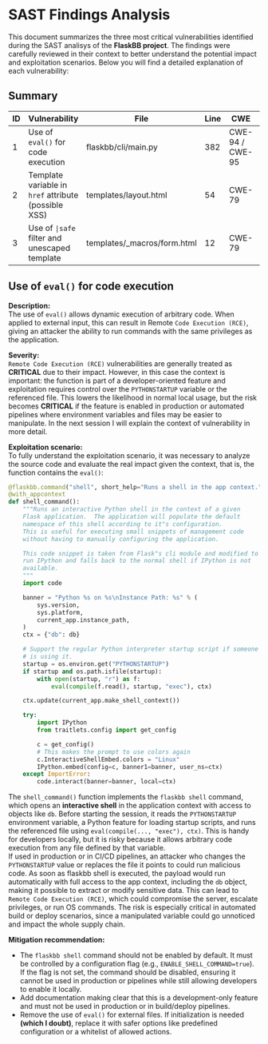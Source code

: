 # SAST Findings Analysis

This document summarizes the three most critical vulnerabilities identified during the SAST analisys of the **FlaskBB project**. The findings were carefully reviewed in their context to better understand the potential impact and exploitation scenarios. Below you will find a detailed explanation of each vulnerability:

## Summary

| ID  | Vulnerability                  | File                          | Line | CWE   | Severity |
|-----|--------------------------------|-------------------------------|------|-------|----------|
| 1   | Use of `eval()` for code execution | flaskbb/cli/main.py          | 382  | CWE-94 / CWE-95 | High |
| 2   | Template variable in `href` attribute (possible XSS) | templates/layout.html        | 54   | CWE-79 | High |
| 3   | Use of `\|safe` filter and unescaped template | templates/_macros/form.html | 12   | CWE-79 | High |


## Use of `eval()` for code execution

**Description:**  
The use of `eval()` allows dynamic execution of arbitrary code. When applied to external input, this can result in Remote `Code Execution (RCE)`, giving an attacker the ability to run commands with the same privileges as the application.

**Severity:**  
`Remote Code Execution (RCE)` vulnerabilities are generally treated as **CRITICAL** due to their impact. However, in this case the context is important: the function is part of a developer-oriented feature and exploitation requires control over the `PYTHONSTARTUP` variable or the referenced file. This lowers the likelihood in normal local usage, but the risk becomes **CRITICAL** if the feature is enabled in production or automated pipelines where environment variables and files may be easier to manipulate. In the next session I will explain the context of vulnerability in more detail.

**Exploitation scenario:**  
To fully understand the exploitation scenario, it was necessary to analyze the source code and evaluate the real impact given the context, that is, the function contains the `eval()`:

```python
@flaskbb.command("shell", short_help="Runs a shell in the app context.")
@with_appcontext
def shell_command():
    """Runs an interactive Python shell in the context of a given
    Flask application.  The application will populate the default
    namespace of this shell according to it"s configuration.
    This is useful for executing small snippets of management code
    without having to manually configuring the application.

    This code snippet is taken from Flask"s cli module and modified to
    run IPython and falls back to the normal shell if IPython is not
    available.
    """
    import code

    banner = "Python %s on %s\nInstance Path: %s" % (
        sys.version,
        sys.platform,
        current_app.instance_path,
    )
    ctx = {"db": db}

    # Support the regular Python interpreter startup script if someone
    # is using it.
    startup = os.environ.get("PYTHONSTARTUP")
    if startup and os.path.isfile(startup):
        with open(startup, "r") as f:
            eval(compile(f.read(), startup, "exec"), ctx)

    ctx.update(current_app.make_shell_context())

    try:
        import IPython
        from traitlets.config import get_config

        c = get_config()
        # This makes the prompt to use colors again
        c.InteractiveShellEmbed.colors = "Linux"
        IPython.embed(config=c, banner1=banner, user_ns=ctx)
    except ImportError:
        code.interact(banner=banner, local=ctx)
```
The `shell_command()` function implements the `flaskbb shell` command, which opens an **interactive shell** in the application context with access to objects like `db`. Before starting the session, it reads the `PYTHONSTARTUP` environment variable, a Python feature for loading startup scripts, and runs the referenced file using `eval(compile(..., "exec"), ctx)`. This is handy for developers locally, but it is risky because it allows arbitrary code execution from any file defined by that variable.  
If used in production or in CI/CD pipelines, an attacker who changes the `PYTHONSTARTUP` value or replaces the file it points to could run malicious code. As soon as flaskbb shell is executed, the payload would run automatically with full access to the app context, including the `db` object, making it possible to extract or modify sensitive data. This can lead to `Remote Code Execution (RCE)`, which could compromise the server, escalate privileges, or run OS commands. The risk is especially critical in automated build or deploy scenarios, since a manipulated variable could go unnoticed and impact the whole supply chain.

**Mitigation recommendation:**
- The `flaskbb shell` command should not be enabled by default. It must be controlled by a configuration flag (e.g., `ENABLE_SHELL_COMMAND=true`). If the flag is not set, the command should be disabled, ensuring it cannot be used in production or pipelines while still allowing developers to enable it locally.
- Add documentation making clear that this is a development-only feature and must not be used in production or in build/deploy pipelines.
- Remove the use of `eval()` for external files. If initialization is needed **(which I doubt)**, replace it with safer options like predefined configuration or a whitelist of allowed actions.

